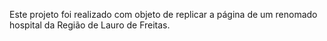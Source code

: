 Este projeto foi realizado com objeto de  replicar a página de um renomado hospital da Região de Lauro de Freitas.
